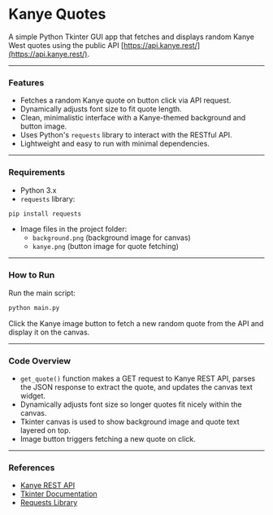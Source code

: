 # Kanye Quotes

A simple Python Tkinter GUI app that fetches and displays random Kanye West quotes using the public API [https://api.kanye.rest/](https://api.kanye.rest/).

***

### Features
- Fetches a random Kanye quote on button click via API request.  
- Dynamically adjusts font size to fit quote length.  
- Clean, minimalistic interface with a Kanye-themed background and button image.  
- Uses Python's `requests` library to interact with the RESTful API.  
- Lightweight and easy to run with minimal dependencies.

***

### Requirements
- Python 3.x  
- `requests` library:

```bash
pip install requests
```

- Image files in the project folder:
  - `background.png` (background image for canvas)  
  - `kanye.png` (button image for quote fetching)  

***

### How to Run

Run the main script:

```bash
python main.py
```

Click the Kanye image button to fetch a new random quote from the API and display it on the canvas.

***

### Code Overview

- `get_quote()` function makes a GET request to Kanye REST API, parses the JSON response to extract the quote, and updates the canvas text widget.  
- Dynamically adjusts font size so longer quotes fit nicely within the canvas.  
- Tkinter canvas is used to show background image and quote text layered on top.  
- Image button triggers fetching a new quote on click.

***

### References

- [Kanye REST API](https://api.kanye.rest/)  
- [Tkinter Documentation](https://docs.python.org/3/library/tkinter.html)  
- [Requests Library](https://requests.readthedocs.io/en/latest/)  
